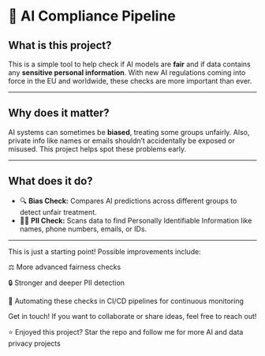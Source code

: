 # 🤖 AI Compliance Pipeline

## What is this project?  
This is a simple tool to help check if AI models are **fair** and if data contains any **sensitive personal information**. With new AI regulations coming into force in the EU and worldwide, these checks are more important than ever.

---

## Why does it matter?  
AI systems can sometimes be **biased**, treating some groups unfairly. Also, private info like names or emails shouldn’t accidentally be exposed or misused. This project helps spot these problems early.

---

## What does it do?  
- 🔍 **Bias Check:** Compares AI predictions across different groups to detect unfair treatment.  
- 🕵️‍♂️ **PII Check:** Scans data to find Personally Identifiable Information like names, phone numbers, emails, or IDs.

---

This is just a starting point! Possible improvements include:

⚖️ More advanced fairness checks

🔒 Stronger and deeper PII detection

🔄 Automating these checks in CI/CD pipelines for continuous monitoring

Get in touch!
If you want to collaborate or share ideas, feel free to reach out!

⭐️ Enjoyed this project? Star the repo and follow me for more AI and data privacy projects
